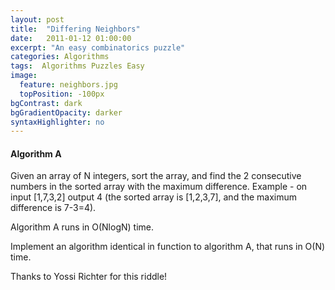 ```yaml
---
layout: post
title:  "Differing Neighbors"
date:   2011-01-12 01:00:00
excerpt: "An easy combinatorics puzzle"
categories: Algorithms
tags:  Algorithms Puzzles Easy
image:
  feature: neighbors.jpg
  topPosition: -100px
bgContrast: dark
bgGradientOpacity: darker
syntaxHighlighter: no
---
```

#### Algorithm A

Given an array of N integers, sort the array, and find the 2 consecutive numbers in the sorted array with the maximum difference.
Example - on input [1,7,3,2] output 4 (the sorted array is [1,2,3,7], and the maximum difference is 7-3=4).

Algorithm A runs in O(NlogN) time.

Implement an algorithm identical in function to algorithm A, that runs in O(N) time.

Thanks to Yossi Richter for this riddle!
